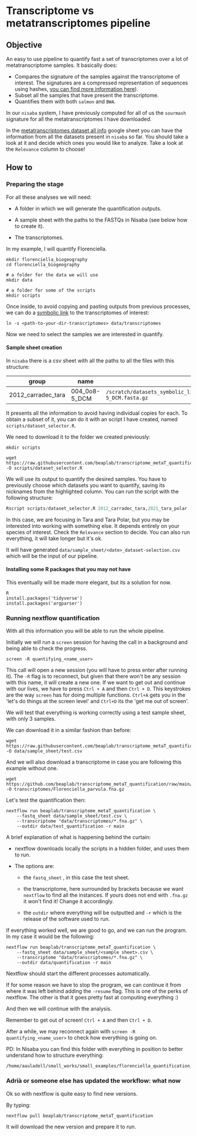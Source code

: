 # Transcriptome vs metatranscriptomes pipeline

## Objective

An easy to use pipeline to quantify fast a set of transcriptomes over a lot of metatranscriptome samples. It basically does:

-   Compares the signature of the samples against the transcriptome of interest. The signatures are a compressed representation of sequences using hashes, [you can find more information here](https://pubmed.ncbi.nlm.nih.gov/31508216/)).
-   Subset all the samples that have present the transcriptome.
-   Quantifies them with both `salmon` and `BWA`.

In our `nisaba` system, I have previously computed for all of us the `sourmash` signature for all the metatranscriptomes I have downloaded.

In the [metatranscriptomes dataset all info](https://docs.google.com/spreadsheets/d/11mkh7hcndFwxE195rt6JnvfDmUDB1XI-_M87bGpu4bw/edit?usp=sharing) google sheet you can have the information from all the datasets present in `nisaba` so far. You should take a look at it and decide which ones you would like to analyze. Take a look at the `Relevance` column to choose!

## How to

### Preparing the stage

For all these analyses we will need:

-   A folder in which we will generate the quantification outputs.

-   A sample sheet with the paths to the FASTQs in Nisaba (see below how to create it).

-   The transcriptomes.

In my example, I will quantify Florenciella.

    mkdir florenciella_biogeography
    cd florenciella_biogeography

    # a folder for the data we will use
    mkdir data 

    # a folder for some of the scripts 
    mkdir scripts

Once inside, to avoid copying and pasting outputs from previous processes, we can do a [symbolic link](https://www.cyberciti.biz/faq/creating-soft-link-or-symbolic-link/) to the transcriptomes of interest:

    ln -s <path-to-your-dir-transcriptomes> data/transcriptomes     

Now we need to select the samples we are interested in quantify.

#### Sample sheet creation

In `nisaba` there is a csv sheet with all the paths to all the files with this structure:

| group              | name          | fastq_r1                                                                                        | fastq_r2 | single_end | sig                                                                                      |
|------------|------------|------------|------------|------------|------------|
| 2012_carradec_tara | 004_0o8-5_DCM | `/scratch/datasets_symbolic_links/metatranscriptomes/2012_carradec_tara/004_0o8-5_DCM.fasta.gz` | NA       | TRUE       | `/scratch/datasets_symbolic_links/metaT_signatures/2012_carradec_tara/004_0o8-5_DCM.zip` |

It presents all the information to avoid having individual copies for each. To obtain a subset of it, you can do it with an script I have created, named `scripts/dataset_selector.R`.

We need to download it to the folder we created previously:

    mkdir scripts

    wget https://raw.githubusercontent.com/beaplab/transcriptome_metaT_quantification/main/scripts/dataset_selector.R -O scripts/dataset_selector.R

We will use its output to quantify the desired samples. You have to previously choose which datasets you want to quantify, saving its nicknames from the highlighted column. You can run the script with the following structure:

``` r
Rscript scripts/dataset_selector.R 2012_carradec_tara,2021_tara_polar 
```

In this case, we are focusing in Tara and Tara Polar, but you may be interested into working with something else. It depends entirely on your species of interest. Check the `Relevance` section to decide. You can also run everything, it will take longer but it's ok.

It will have generated `data/sample_sheet/<date>_dataset-selection.csv` which will be the input of our pipeline.

#### Installing some R packages that you may not have

This eventually will be made more elegant, but its a solution for now.

    R 
    install.packages('tidyverse')
    install.packages('argparser')

### Running nextflow quantification

With all this information you will be able to run the whole pipeline.

Initially we will run a `screen` session for having the call in a background and being able to check the progress.

    screen -R quantifying_<name_user>

This call will open a new session (you will have to press enter after running it). The `-R` flag is to reconnect, but given that there won't be any session with this name, it will create a new one. If we want to get out and continue with our lives, we have to press `Ctrl + A` and then `Ctrl + D`. This keystrokes are the way `screen` has for doing multiple functions. `Ctrl+A` gets you in the 'let's do things at the screen level' and `Ctrl+D` its the 'get me out of screen'.

We will test that everything is working correctly using a test sample sheet, with only 3 samples.

We can download it in a similar fashion than before:

    wget https://raw.githubusercontent.com/beaplab/transcriptome_metaT_quantification/main/data/test_data/sample_sheet/dataset_correspondence_paths_test.csv -O data/sample_sheet/test.csv 

And we will also download a transcriptome in case you are following this example without one.

    wget https://github.com/beaplab/transcriptome_metaT_quantification/raw/main/data/genomic_data/transcriptomes/nucleotide_version/EP00618_Florenciella_parvula.fna.gz -O transcriptomes/Florenciella_parvula.fna.gz

Let's test the quantification then:

    nextflow run beaplab/transcriptome_metaT_quantification \
        --fastq_sheet data/sample_sheet/test.csv \
        --transcriptome "data/transcriptomes/*.fna.gz" \
        --outdir data/test_quantification -r main

A brief explanation of what is happening behind the curtain:

-   nextflow downloads locally the scripts in a hidden folder, and uses them to run.

-   The options are:

    -   the `fastq_sheet` , in this case the test sheet.

    -   the transcriptome, here surrounded by brackets because we want `nextflow` to find all the instances. If yours does not end with `.fna.gz` it won't find it! Change it accordingly.

    -   the `outdir` where everything will be outputted and `-r` which is the release of the software used to run.

If everything worked well, we are good to go, and we can run the program. In my case it would be the following:

    nextflow run beaplab/transcriptome_metaT_quantification \
        --fastq_sheet data/sample_sheet/<sample sheet>.csv \
        --transcriptome "data/transcriptomes/*.fna.gz" \
        --outdir data/quantification -r main

Nextflow should start the different processes automatically.

If for some reason we have to stop the program, we can continue it from where it was left behind adding the `-resume` flag. This is one of the perks of nextflow. The other is that it goes pretty fast at computing everything :)

And then we will continue with the analysis.

Remember to get out of screen! `Ctrl + A` and then `Ctrl + D`.

After a while, we may reconnect again with `screen -R quantifying_<name_user>` to check how everything is going on.

PD: In Nisaba you can find this folder with everything in position to better understand how to structure everything:

    /home/aauladell/small_works/small_examples/florenciella_quantification_example

### Adrià or someone else has updated the workflow: what now

Ok so with nextflow is quite easy to find new versions.

By typing:

    nextflow pull beaplab/transcriptome_metaT_quantification

It will download the new version and prepare it to run.
